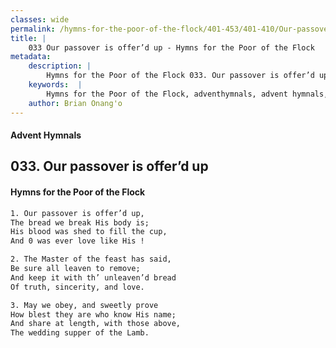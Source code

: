 ```yaml
---
classes: wide
permalink: /hymns-for-the-poor-of-the-flock/401-453/401-410/Our-passover-is-offer’d-up/
title: |
    033 Our passover is offer’d up - Hymns for the Poor of the Flock
metadata:
    description: |
        Hymns for the Poor of the Flock 033. Our passover is offer’d up. Our passover is offer’d up, The bread we break His body is; His blood was shed to fill the cup, And 0 was ever love like His ! 
    keywords:  |
        Hymns for the Poor of the Flock, adventhymnals, advent hymnals, Our passover is offer’d up, Our passover is offer’d up,, 
    author: Brian Onang'o
---
```


#### Advent Hymnals
## 033. Our passover is offer’d up
####  Hymns for the Poor of the Flock

```txt
1. Our passover is offer’d up,
The bread we break His body is;
His blood was shed to fill the cup,
And 0 was ever love like His !

2. The Master of the feast has said,
Be sure all leaven to remove;
And keep it with th’ unleaven’d bread 
Of truth, sincerity, and love.

3. May we obey, and sweetly prove
How blest they are who know His name; 
And share at length, with those above,
The wedding supper of the Lamb.
```
